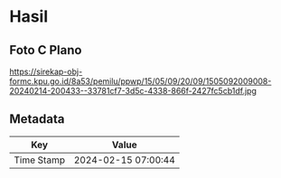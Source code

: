 # Hasil

## Foto C Plano

https://sirekap-obj-formc.kpu.go.id/8a53/pemilu/ppwp/15/05/09/20/09/1505092009008-20240214-200433--33781cf7-3d5c-4338-866f-2427fc5cb1df.jpg


## Metadata

| Key        | Value               |
| ---------- | ------------------- |
| Time Stamp | 2024-02-15 07:00:44 |



